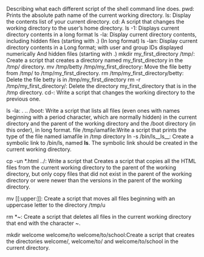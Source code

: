 Describing what each different script of the shell command line does.
pwd: Prints the absolute path name of the current working directory.
ls: Display the contents list of your current directory.
cd: A script that changes the working directory to the user’s home directory.
ls -1: Displays current directory contents in a long format
ls -la: Display current directory contents, including hidden files (starting with .) (In long format)
ls -lan: Display current directory contents in a Long format;
with user and group IDs displayed numerically
And hidden files (starting with .)
mkdir my_first_directory /tmp/: Create a script that creates a directory named my_first_directory in the /tmp/ directory.
mv /tmp/betty /tmp/my_first_directory: Move the file betty from /tmp/ to /tmp/my_first_directory.
rm /tmp/my_first_directory/betty: Delete the file betty is in /tmp/my_first_directory
rm -r /tmp/my_first_directory/: Delete the directory my_first_directory that is in the /tmp directory.
cd-: Write a script that changes the working directory to the previous one.

ls -la: . .. /boot: Write a script that lists all files (even ones with names beginning with a period character, which are normally hidden) in the current directory and the parent of the working directory and the /boot directory (in this order), in long format.
file /tmp/iamafile:Write a script that prints the type of the file named iamafile in /tmp directory
In -s /bin/ls__ls__: Create a symbolic link to /bin/ls, named __ls__. The symbolic link should be created in the current working directory.

cp -un *.html ../: Write a script that Creates a script that copies all the HTML files from the current working directory to the parent of the working directory, but only copy files that did not exist in the parent of the working directory or were newer than the versions in the parent of the working directory.

mv [[:upper:]]: Create a script that moves all files beginning with an uppercase letter to the directory /tmp/u

rm *~: Create a script that deletes all files in the current working directory that end with the character ~.

mkdir welcome welcome/to welcome/to/school:Create a script that creates the directories welcome/, welcome/to/ and welcome/to/school in the current directory.
